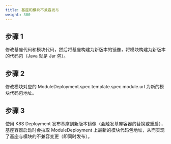 ```yaml
---
title: 基座和模块不兼容发布
weight: 300
---
```


<a name="msfjI"></a>
## 步骤  1
修改基座代码和模块代码，然后将基座构建为新版本的镜像，将模块构建为新版本的代码包（Java 就是 Jar 包）。
<a name="n0EDK"></a>
## 步骤  2
修改模块对应的 ModuleDeployment.spec.template.spec.module.url 为新的模块代码包地址。
<a name="Tzfkw"></a>
## 步骤  3
使用 K8S Deployment 发布基座到新版本镜像（会触发基座容器的替换或重启），基座容器启动时会拉取 ModuleDeployment 上最新的模块代码包地址，从而实现了基座与模块的不兼容变更（即同时发布）。<br/>

<br/>
<br/>
